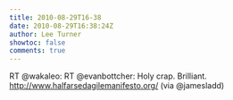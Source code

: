 ```yaml
---
title: 2010-08-29T16-38
date: 2010-08-29T16:38:24Z
author: Lee Turner
showtoc: false
comments: true
---
```


RT @wakaleo: RT @evanbottcher: Holy crap.  Brilliant.  http://www.halfarsedagilemanifesto.org/ (via @jamesladd)

